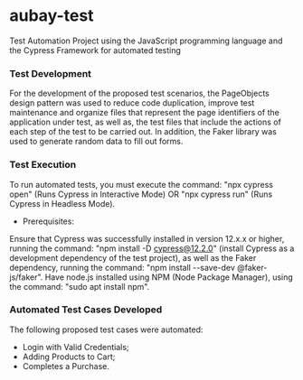 # aubay-test

Test Automation Project using the JavaScript programming language and the Cypress Framework for automated testing

### Test Development

For the development of the proposed test scenarios, the PageObjects design pattern was used to reduce code duplication, improve test maintenance and organize files that represent the page identifiers of the application under test, as well as, the test files that include the actions of each step of the test to be carried out.
In addition, the Faker library was used to generate random data to fill out forms.

### Test Execution

To run automated tests, you must execute the command: "npx cypress open" (Runs Cypress in Interactive Mode) OR "npx cypress run" (Runs Cypress in Headless Mode). 

* Prerequisites:

Ensure that Cypress was successfully installed in version 12.x.x or higher, running the command: "npm install -D cypress@12.2.0" (install Cypress as a development dependency of the test project),
as well as the Faker dependency, running the command: "npm install --save-dev @faker-js/faker".
Have node.js installed using NPM (Node Package Manager), using the command: "sudo apt install npm".

### Automated Test Cases Developed

The following proposed test cases were automated:

- Login with Valid Credentials;
- Adding Products to Cart;
- Completes a Purchase.

